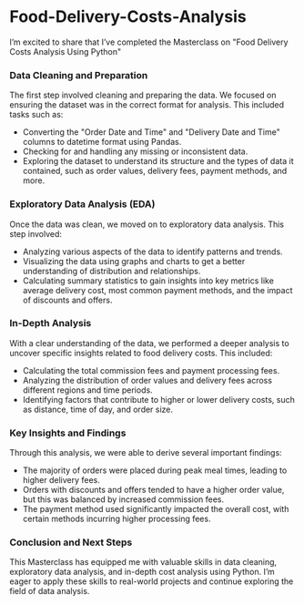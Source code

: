 # Food-Delivery-Costs-Analysis

I’m excited to share that I’ve completed the Masterclass on "Food Delivery Costs Analysis Using Python" 

### Data Cleaning and Preparation
The first step involved cleaning and preparing the data. We focused on ensuring the dataset was in the correct format for analysis. This included tasks such as:
- Converting the "Order Date and Time" and "Delivery Date and Time" columns to datetime format using Pandas.
- Checking for and handling any missing or inconsistent data.
- Exploring the dataset to understand its structure and the types of data it contained, such as order values, delivery fees, payment methods, and more.

### Exploratory Data Analysis (EDA)
Once the data was clean, we moved on to exploratory data analysis. This step involved:
- Analyzing various aspects of the data to identify patterns and trends.
- Visualizing the data using graphs and charts to get a better understanding of distribution and relationships.
- Calculating summary statistics to gain insights into key metrics like average delivery cost, most common payment methods, and the impact of discounts and offers.

### In-Depth Analysis
With a clear understanding of the data, we performed a deeper analysis to uncover specific insights related to food delivery costs. This included:
- Calculating the total commission fees and payment processing fees.
- Analyzing the distribution of order values and delivery fees across different regions and time periods.
- Identifying factors that contribute to higher or lower delivery costs, such as distance, time of day, and order size.

### Key Insights and Findings
Through this analysis, we were able to derive several important findings:
- The majority of orders were placed during peak meal times, leading to higher delivery fees.
- Orders with discounts and offers tended to have a higher order value, but this was balanced by increased commission fees.
- The payment method used significantly impacted the overall cost, with certain methods incurring higher processing fees.

### Conclusion and Next Steps
This Masterclass has equipped me with valuable skills in data cleaning, exploratory data analysis, and in-depth cost analysis using Python. I’m eager to apply these skills to real-world projects and continue exploring the field of data analysis.
